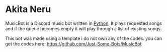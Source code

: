 # Akita Neru

MusicBot is a Discord music bot written in [Python](https://www.python.org "Python homepage"). It plays requested songs and if the queue becomes empty it will play through a list of existing songs.

This bot was made using a template i do not own any of the codes. you can get the codes here:
https://github.com/Just-Some-Bots/MusicBot
